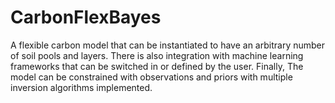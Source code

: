 # CarbonFlexBayes
A flexible carbon model that can be instantiated to have an arbitrary number of soil pools and layers. There is also integration with machine learning frameworks that can be switched in or defined by the user. Finally, The model can be constrained with observations and priors with multiple inversion algorithms implemented.
